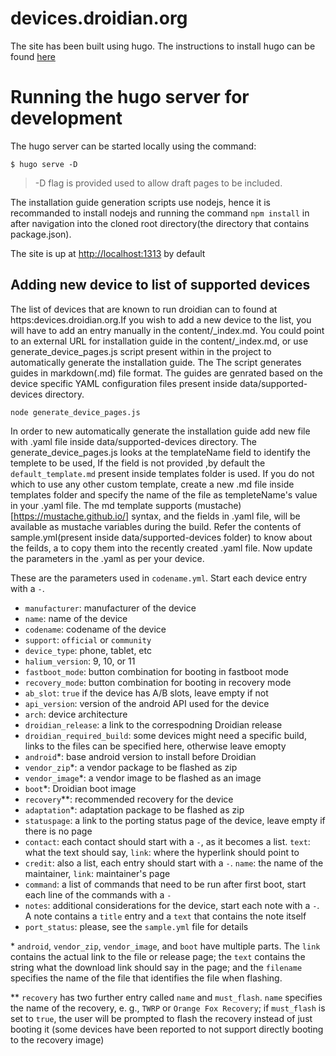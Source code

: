 devices.droidian.org
====================
The site has been built using hugo.
The instructions to install hugo can be found [here](https://gohugo.io/getting-started/installing)

# Running the hugo server for development
The hugo server can be started locally using the command:
    
    $ hugo serve -D

> -D flag is provided used to allow draft pages to be included.

The installation guide generation scripts use nodejs, hence it is recommanded to install nodejs
and running the command `npm install` in after navigation into the cloned root directory(the directory that contains package.json).

The site is up at [http://localhost:1313](http://localhost:1313) by default
## Adding new device to list of supported devices
The list of devices that are known to run droidian can to found at https:devices.droidian.org.If you wish to add a new device to the list, you will have to add an entry manually in the content/_index.md. You could point to an external URL for installation guide in the content/_index.md, or use generate_device_pages.js script present within in the project to automatically generate the installation guide.
The The script generates guides in markdown(.md) file format. The guides are genrated based on the device specific YAML configuration files present inside data/supported-devices directory.

    node generate_device_pages.js

In order to new automatically generate the installation guide add new file with <codename>.yaml file inside data/supported-devices directory.
The generate_device_pages.js looks at the templateName field to identify the templete to be used, If the field is not provided ,by default the `default_template.md` present inside templates folder is used.
If you do not which to use any other custom template, create a new .md file inside templates folder and 
specify the name of the file as templeteName's value in your <codename>.yaml file.
The md template supports (mustache)[https://mustache.github.io/] syntax, and the fields in <codename>.yaml file, will be available as
mustache variables during the build.
Refer the contents of sample.yml(present inside data/supported-devices folder) to know about the feilds, a to copy them into the recently created <codename>.yaml file.
Now update the parameters in the <codename>.yaml as per your device.

These are the parameters used in `codename.yml`. Start each device entry with a `-`.
- `manufacturer`: manufacturer of the device
- `name`: name of the device 
- `codename`: codename of the device
- `support`: `official` or `community`
- `device_type`: phone, tablet, etc
- `halium_version`: 9, 10, or 11
- `fastboot_mode`: button combination for booting in fastboot mode
- `recovery_mode`: button combination for booting in recovery mode
- `ab_slot`: `true` if the device has A/B slots, leave empty if not
- `api_version`: version of the android API used for the device
- `arch`: device architecture
- `droidian_release`: a link to the correspodning Droidian release
- `droidian_required_build`: some devices might need a specific build, links to the files can be specified here, otherwise leave emopty
- `android`\*: base android version to install before Droidian
- `vendor_zip`\*: a vendor package to be flashed as zip
- `vendor_image`\*: a vendor image to be flashed as an image
- `boot`\*: Droidian boot image
- `recovery`\*\*: recommended recovery for the device
- `adaptation`\*: adaptation package to be flashed as zip
- `statuspage`: a link to the porting status page of the device, leave empty if there is no page
- `contact`: each contact should start with a `-`, as it becomes a list. `text`: what the text should say, `link`: where the hyperlink should point to
- `credit`: also a list, each entry should start with a `-`. `name`: the name of the maintainer, `link`: maintainer's page
- `command`: a list of commands that need to be run after first boot, start each line of the commands with a `-`
- `notes`: additional considerations for the device, start each note with a `-`. A note contains a `title` entry and a `text` that contains the note itself
- `port_status`: please, see the `sample.yml` file for details

\* `android`, `vendor_zip`, `vendor_image`, and `boot` have multiple parts. The `link` contains the actual link to the file or release page; the `text` contains the string what the download link should say in the page; and the `filename` specifies the name of the file that identifies the file when flashing.

\*\* `recovery` has two further entry called `name` and `must_flash`. `name` specifies the name of the recovery, e. g., `TWRP` or `Orange Fox Recovery`; if `must_flash` is set to `true`, the user will be prompted to flash the recovery instead of just booting it (some devices have been reported to not support directly booting to the recovery image)


